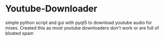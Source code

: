 # Youtube-Downloader
simple python script and gui with pyqt5 to download youtube audio for mixes.
Created this as most youtube downloaders don't work or are full of bloated spam
